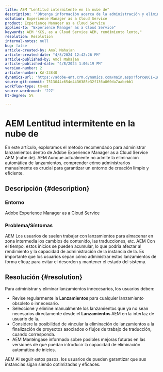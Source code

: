 ```yaml
---
title: AEM "Lentitud intermitente en la nube de"
description: '"Obtenga información acerca de la administración y eliminación de lanzamientos en Adobe Experience Manager para mantener el rendimiento del sistema".'
solution: Experience Manager as a Cloud Service
product: Experience Manager as a Cloud Service
applies-to: "Experience Manager as a Cloud Service"
keywords: AEM "KCS, as a Cloud Service AEM, rendimiento lento,"
resolution: Resolution
internal-notes: null
bug: false
article-created-by: Amol Mahajan
article-created-date: "4/8/2024 12:42:26 PM"
article-published-by: Amol Mahajan
article-published-date: "4/8/2024 1:06:19 PM"
version-number: 2
article-number: KA-23840
dynamics-url: "https://adobe-ent.crm.dynamics.com/main.aspx?forceUCI=1&pagetype=entityrecord&etn=knowledgearticle&id=65e93f6f-a5f5-ee11-a1fd-6045bd04ed02"
source-git-commit: 7513044c654e4436385e32f136a860da7aabebb1
workflow-type: tm+mt
source-wordcount: '227'
ht-degree: 5%

---
```


# AEM Lentitud intermitente en la nube de


En este artículo, exploramos el método recomendado para administrar lanzamientos dentro de Adobe Experience Manager as a Cloud Service AEM (nube de). AEM Aunque actualmente no admite la eliminación automática de lanzamientos, comprender cómo administrarlos manualmente es crucial para garantizar un entorno de creación limpio y eficiente.

## Descripción {#description}


### <b>Entorno</b>

Adobe Experience Manager as a Cloud Service



### <b>Problema/Síntomas</b>

AEM Los usuarios de suelen trabajar con lanzamientos para almacenar en zona intermedia los cambios de contenido, las traducciones, etc. AEM Con el tiempo, estos inicios se pueden acumular, lo que podría afectar al rendimiento y la capacidad de administración de la instancia de la. Es importante que los usuarios sepan cómo administrar estos lanzamientos de forma eficaz para evitar el desorden y mantener el estado del sistema.








## Resolución {#resolution}


Para administrar y eliminar lanzamientos innecesarios, los usuarios deben:

- Revise regularmente la <b>Lanzamientos </b>para cualquier lanzamiento obsoleto o innecesario.
- Seleccione y elimine manualmente los lanzamientos que ya no sean necesarios directamente desde el <b>Lanzamientos </b>AEM en la interfaz de usuario de la.
- Considere la posibilidad de vincular la eliminación de lanzamientos a la finalización de proyectos asociados o flujos de trabajo de traducción, cuando corresponda.
- AEM Manténgase informado sobre posibles mejoras futuras en las versiones de que puedan introducir la capacidad de eliminación automática de inicios.


AEM Al seguir estos pasos, los usuarios de pueden garantizar que sus instancias sigan siendo optimizadas y eficaces.
